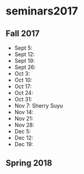 # seminars2017

## Fall 2017

 - Sept 5:
 - Sept 12:
 - Sept 19:
 - Sept 26:
 - Oct 3:
 - Oct 10:
 - Oct 17:
 - Oct 24:
 - Oct 31:
 - Nov 7: Sherry Suyu
 - Nov 14:
 - Nov 21:
 - Nov 28:
 - Dec 5:
 - Dec 12:
 - Dec 19:

## Spring 2018
